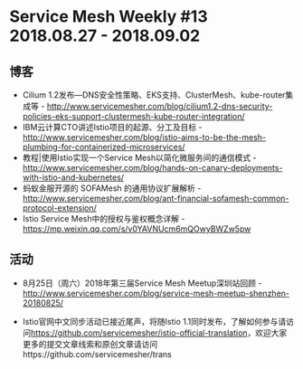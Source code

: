 # Service Mesh Weekly #13 2018.08.27 - 2018.09.02

## 博客

- Cilium 1.2发布—DNS安全性策略、EKS支持、ClusterMesh、kube-router集成等 - http://www.servicemesher.com/blog/cilium1.2-dns-security-policies-eks-support-clustermesh-kube-router-integration/
- IBM云计算CTO讲述Istio项目的起源、分工及目标 - http://www.servicemesher.com/blog/istio-aims-to-be-the-mesh-plumbing-for-containerized-microservices/
- 教程|使用Istio实现一个Service Mesh以简化微服务间的通信模式 - http://www.servicemesher.com/blog/hands-on-canary-deployments-with-istio-and-kubernetes/
- 蚂蚁金服开源的 SOFAMesh 的通用协议扩展解析 - http://www.servicemesher.com/blog/ant-financial-sofamesh-common-protocol-extension/
- Istio Service Mesh中的授权与鉴权概念详解 - https://mp.weixin.qq.com/s/v0YAVNUcm6mQOwyBWZw5pw

## 活动

- 8月25日（周六）2018年第三届Service Mesh Meetup深圳站回顾 - http://www.servicemesher.com/blog/service-mesh-meetup-shenzhen-20180825/

- Istio官网中文同步活动已接近尾声，将随Istio 1.1同时发布，了解如何参与请访问<https://github.com/servicemesher/istio-official-translation>，欢迎大家更多的提交文章线索和原创文章请访问https://github.com/servicemesher/trans